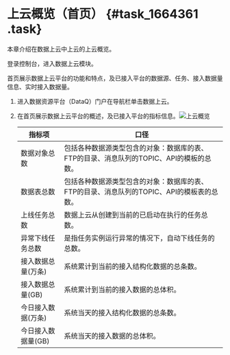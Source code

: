 # 上云概览（首页） {#task_1664361 .task}

本章介绍在数据上云中上云的上云概览。

登录控制台，进入数据上云模块。

首页展示数据上云平台的功能和特点，及已接入平台的数据源、任务、接入数据量信息、实时接入数据量。

1.  进入数据资源平台（DataQ）门户在导航栏单击数据上云。
2.  在首页展示数据上云平台的概述，及已接入平台的指标信息。![上云概览](http://static-aliyun-doc.oss-cn-hangzhou.aliyuncs.com/assets/img/1319334/156809682755424_zh-CN.png)

 

    |指标项|口径|
    |---|--|
    |数据对象总数|包括各种数据源类型包含的对象：数据库的表、FTP的目录、消息队列的TOPIC、API的模板的总数。|
    |数据表总数|包括各种数据源类型包含的对象：数据库的表、FTP的目录、消息队列的TOPIC、API的模板表的总数。|
    |上线任务总数|数据上云从创建到当前的已启动在执行的任务总数。|
    |异常下线任务总数|是指任务实例运行异常的情况下，自动下线任务的总数。|
    |接入数据总量\(万条\)|系统累计到当前的接入结构化数据的总条数。|
    |接入数据总量\(GB\)|系统累计到当前的接入数据的总体积。|
    |今日接入数据\(万条\)|系统当天的接入结构化数据的总条数。|
    |今日接入数据量\(GB\)|系统当天的接入数据的总体积。|


